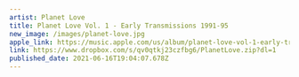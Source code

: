 ```yaml
---
artist: Planet Love
title: Planet Love Vol. 1 - Early Transmissions 1991-95
new_image: /images/planet-love.jpg
apple_link: https://music.apple.com/us/album/planet-love-vol-1-early-transmissions-1991-95/1566925954
link: https://www.dropbox.com/s/qv0qtkj23czfbg6/PlanetLove.zip?dl=1
published_date: 2021-06-16T19:04:07.678Z
---
```

